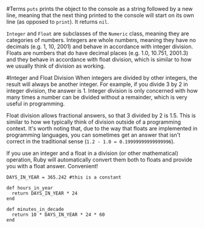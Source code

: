 #Terms
`puts` prints the object to the console as a string followed by a new line, meaning that the next thing printed to the console will start on its own line (as opposed to `print`). It returns `nil`.

`Integer` and `Float` are subclasses of the `Numeric` class, meaning they are categories of numbers. Integers are whole numbers, meaning they have no decimals (e.g. 1, 10, 2001) and behave in accordance with integer division. Floats are numbers that do have decimal places (e.g. 1.0, 10.751, 2001.3) and they behave in accordance with float division, which is similar to how we usually think of division as working.

#Integer and Float Division
When integers are divided by other integers, the result will always be another integer. For example, if you divide 3 by 2 in integer division, the answer is 1. Integer division is only concerned with how many times a number can be divided without a remainder, which is very useful in programming.

Float division allows fractional answers, so that 3 divided by 2 is 1.5. This is similar to how we typically think of division outside of a programming context. It's worth noting that, due to the way that floats are implemented in programming languages, you can sometimes get an answer that isn't correct in the traditional sense (`1.2 - 1.0 = 0.19999999999999996`).

If you use an integer and a float in a division (or other mathematical) operation, Ruby will automatically convert them both to floats and provide you with a float answer. Convenient!

    DAYS_IN_YEAR = 365.242 #this is a constant

    def hours_in_year
      return DAYS_IN_YEAR * 24
    end

    def minutes_in_decade
      return 10 * DAYS_IN_YEAR * 24 * 60
    end